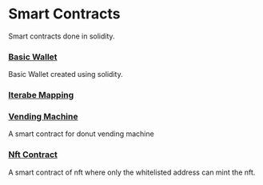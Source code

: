 # Smart Contracts
Smart contracts done in solidity.

### [Basic Wallet](https://github.com/abiiralbhattarai/Smart-Contracts/blob/main/contracts/BasicWallet.sol)
Basic Wallet created using solidity.

### [Iterabe Mapping](https://github.com/abiiralbhattarai/Smart-Contracts/blob/main/contracts/IterableMapping.sol)

### [Vending Machine](https://github.com/abiiralbhattarai/Smart-Contracts/blob/main/contracts/VendingMachine.sol)
A smart contract for donut vending machine

### [Nft Contract](https://github.com/abiiralbhattarai/Smart-Contracts/blob/main/contracts/NFTContract.sol)
A smart contract of nft where only the whitelisted address can mint the nft.
